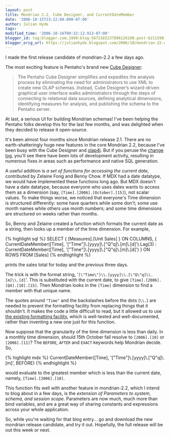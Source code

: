 ```yaml
---
layout: post
title: Mondrian 2.2, Cube Designer, and CurrentDateMember
date: '2006-10-15T23:12:00.000-07:00'
author: Julian Hyde
tags:
modified_time: '2006-10-16T00:32:12.913-07:00'
blogger_id: tag:blogger.com,1999:blog-5672165237896126100.post-6211598162303899041
blogger_orig_url: https://julianhyde.blogspot.com/2006/10/mondrian-22-cube-designer-and.html
---
```


I made the first release candidate of mondrian-2.2 a few days ago.

The most exciting feature is Pentaho's brand new
[Cube Designer](https://sourceforge.net/project/shownotes.php?group_id=35302&release_id=454703):

> The Pentaho Cube Designer simplifies and expedites the analysis
> process by eliminating the need for administrators to use XML to
> create new OLAP schemas. Instead, Cube Designer’s wizard-driven
> graphical user interface walks administrators through the steps of
> connecting to relational data sources, defining analytical dimensions,
> identifying measures for analysis, and publishing the schema to the
> Pentaho server.

At last, a serious UI for building Mondrian schemas! I've been helping
the Pentaho folks develop this for the last few months, and was
delighted when they decided to release it open-source.

It's been almost four months since Mondrian release 2.1. There are no
earth-shatteringly huge new features in the core Mondrian 2.2, because
I've been busy with the Cube Designer and [olap4j](http://www.olap4j.org).
But if you peruse the
[change log](https://sourceforge.net/project/shownotes.php?release_id=454606&amp;group_id=35302),
you'll see there have been lots of development activity, resulting in
numerous fixes in areas such as performance and native SQL generation.

A useful addition is *a set of functions for accessing the current
date*, contributed by Zelaine Fong and Benny Chow. If MDX had a date
datatype, we would have implemented these functions long ago. But MDX
doesn't have a date datatype, because everyone who uses dates wants to
access them as a dimension (say, `[Time].[2006].[October].[15]`), not
scalar values. To make things worse, we noticed that everyone's Time
dimension is structured differently: some have quarters while some
don't; some use month names while others use month numbers; and some
time dimensions are structured on weeks rather than months.

So, Benny and Zelaine created a function which formats the current
date as a string, then looks up a member of the time dimension. For
example,

{% highlight sql %}
SELECT { [Measures].[Unit Sales] } ON COLUMNS,
  { CurrentDateMember([Time],
      '[\"Time\"]\\.[yyyy]\\.[\"Q\"q]\\.[m]\\.[d]').Lag(3)
  : CurrentDateMember([Time],
      '[\"Time\"]\\.[yyyy]\\.[\"Q\"q]\\.[m]\\.[d]') } ON ROWS
FROM [Sales]
{% endhighlight %}

prints the sales total for today and the previous three days.

The trick is with the format string,
'`[\"Time\"]\\.[yyyy]\\.[\"Q\"q]\\.[m]\\.[d]`'. This is substituted
with the current date, to give `[Time].[2006].[Q4].[10].[15]`. Then
Mondrian looks in the `[Time]` dimension to find a member with that
unique name.

The quotes around `"Time"` and the backslashes before the dots (`\\.`)
are needed to prevent the formatting facility from replacing things
that it shouldn't. It makes the code a little difficult to read, but
it allowed us to use
[the existing formatting facility](https://mondrian.sourceforge.net/api/mondrian/util/Format.html),
which is well-tested and well-documented, rather than inventing a new
one just for this function.

Now suppose that the granularity of the time dimension is less than
daily. In a monthly time dimension, should 15th October fall resolve
to `[2006].[10]` or `[2006].[11]`? The `BEFORE`, `AFTER` and `EXACT`
keywords help Mondrian decide. So,

{% highlight mdx %}
CurrentDateMember([Time],
  '[\"Time\"]\\.[yyyy]\\.[\"Q\"q]\\.[m]',
  BEFORE)
{% endhighlight %}

would evaluate to the greatest member which is less than the current
date, namely, `[Time].[2006].[10]`.

This function fits well with another feature in mondrian-2.2, which I
intend to blog about in a few days, is the *extension of Parameters to
system, schema, and session scope*. Parameters are now much, much more
than bind variables, and are a great way of sharing constants and
expressions across your whole application.

So, while you're waiting for that blog entry... go and download the
new mondrian release candidate, and try it out. Hopefully, the full
release will be out this week or next.
